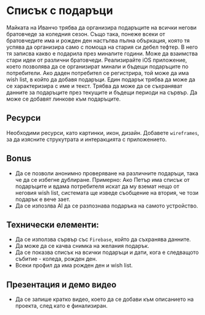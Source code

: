 
# Списък с подаръци

Майката на Иванчо трябва да организира подаръците на всички негови братовчеде за коледния сезон. Също така, понеже всеки от братовчедите има и рожден ден настъпва пълна объркация, която тя успява да организира само с помоща на стария си дебел тефтер. В него тя записва какво е подарила през миналите години. Може да взаимства стари идеи от различни братовчеди. 
Реализирайте iOS приложение, което позволява да се организират минали и бъдещи подаръците по потребители. Ако даден потребител се регистрира, той може да има wish list, в който да добавя подаръци. Един подарък трябва да може да се характеризира с име и текст. Трябва да може да се съхраняват данните за подаръците през текущите и бъдещи периоди на сървър. Да може се добавят линкове към подаръците.


## Ресурси

Необходими ресурси, като картинки, икон, дизайн.
Добавете `wireframes`, за да изясните струкутрата и интеракцията с приложението.

## Bonus

* Да се позволи анонимно проверяване на различните подаръци, така че да се избегне дублиране. Примерно: Ако Петър има списък от подаръците и вдама потребителя искат да му вземат нещо от неговия wish list, системата ще изведе съобщение на втория, че този подарък е вече зает.
* Да се изпозлва AI да се разпознава подаръка на самото устройство.

## Технически елементи:

* Да се използва сървър със `Firebase`, който да съхранява данните.
* Да може да се качва снимка на желания подарък.
* Да се показва списък на всички подаръци и дати, кога е следващото събитие - коледа, рожден ден.
* Всеки профил да има рожден ден и wish list.

## Презентация и демо видео

* Да се запише кратко видео, което да се добави към описанието на проекта, след като е финализиран.

